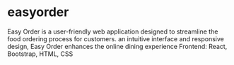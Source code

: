 # easyorder
 Easy Order is a user-friendly web application designed to streamline the food ordering process for customers.  an intuitive interface and responsive design, Easy Order enhances the online dining experience Frontend: React, Bootstrap, HTML, CSS
